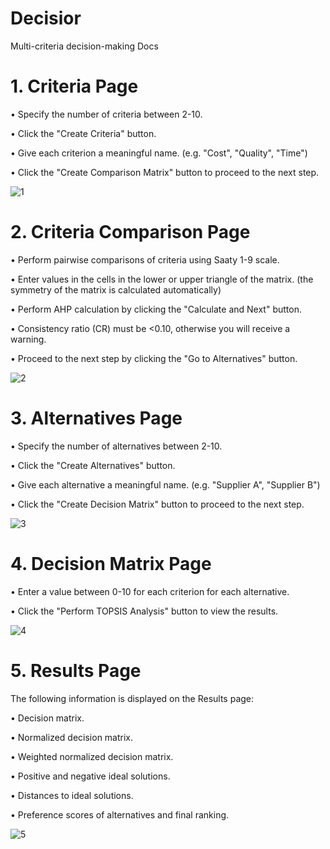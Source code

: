 # Decisior
 Multi-criteria decision-making
Docs

# 1. Criteria Page

• Specify the number of criteria between 2-10.

• Click the "Create Criteria" button.

• Give each criterion a meaningful name. (e.g. "Cost", "Quality", "Time")

• Click the "Create Comparison Matrix" button to proceed to the next step.

![1](https://github.com/user-attachments/assets/3ff99655-9de7-4037-abca-9c8f0cdc53cb)

# 2. Criteria Comparison Page

• Perform pairwise comparisons of criteria using Saaty 1-9 scale.

• Enter values ​​in the cells in the lower or upper triangle of the matrix. (the symmetry of the matrix is ​​calculated automatically)

• Perform AHP calculation by clicking the "Calculate and Next" button.

• Consistency ratio (CR) must be <0.10, otherwise you will receive a warning.

• Proceed to the next step by clicking the "Go to Alternatives" button.

![2](https://github.com/user-attachments/assets/1376e38f-730b-4079-8d2b-a5c7aa4bb79b)

# 3. Alternatives Page

• Specify the number of alternatives between 2-10.

• Click the "Create Alternatives" button.

• Give each alternative a meaningful name. (e.g. "Supplier A", "Supplier B")

• Click the "Create Decision Matrix" button to proceed to the next step.

![3](https://github.com/user-attachments/assets/630945dc-b786-48e5-8f10-256ae42834e7)

# 4. Decision Matrix Page
   
• Enter a value between 0-10 for each criterion for each alternative.

• Click the "Perform TOPSIS Analysis" button to view the results.

![4](https://github.com/user-attachments/assets/093721a2-fc5e-4b4a-aed9-dfcdf5cc9e8a)

# 5. Results Page

The following information is displayed on the Results page:

• Decision matrix.

• Normalized decision matrix.

• Weighted normalized decision matrix.

• Positive and negative ideal solutions.

• Distances to ideal solutions.

• Preference scores of alternatives and final ranking.

![5](https://github.com/user-attachments/assets/a7ecdad0-91dd-4341-881f-81a7abe0f664)



